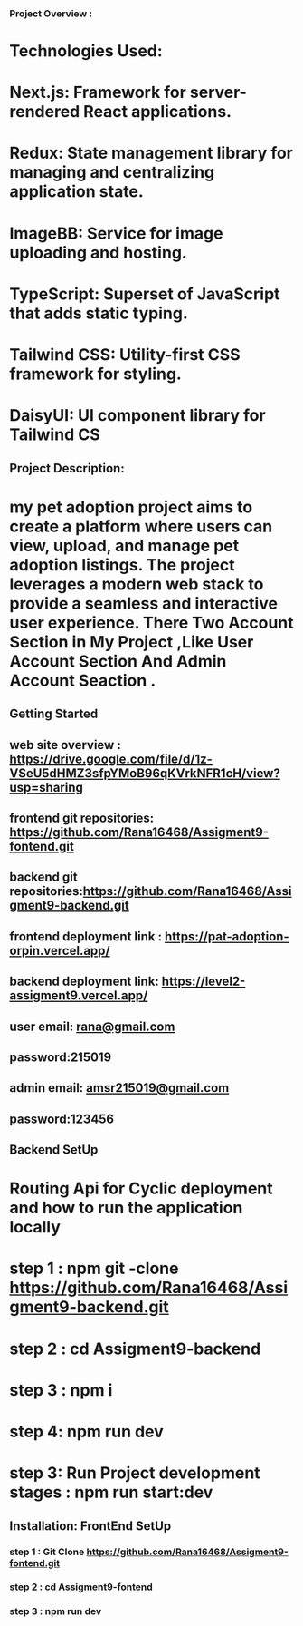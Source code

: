 
### Project Overview : 

# Technologies Used:

# Next.js: Framework for server-rendered React applications.
# Redux: State management library for managing and centralizing application state.
# ImageBB: Service for image uploading and hosting.
# TypeScript: Superset of JavaScript that adds static typing.
# Tailwind CSS: Utility-first CSS framework for styling.
# DaisyUI: UI component library for Tailwind CS
## Project Description:
# my pet adoption project aims to create a platform where users can view, upload, and manage pet adoption listings. The project leverages a modern web stack to provide a seamless and interactive user experience. There Two Account Section in My Project ,Like User Account Section And Admin Account Seaction .
## Getting Started

##  web site overview : https://drive.google.com/file/d/1z-VSeU5dHMZ3sfpYMoB96qKVrkNFR1cH/view?usp=sharing

##  frontend git repositories: https://github.com/Rana16468/Assigment9-fontend.git

##  backend git repositories:https://github.com/Rana16468/Assigment9-backend.git

## frontend deployment link : https://pat-adoption-orpin.vercel.app/

##  backend deployment link: https://level2-assigment9.vercel.app/

##  user email: rana@gmail.com

##  password:215019

##  admin email: amsr215019@gmail.com

##  password:123456

## Backend SetUp

# Routing Api for Cyclic deployment and how to run the application locally
# step 1 : npm git -clone https://github.com/Rana16468/Assigment9-backend.git
# step 2 :  cd Assigment9-backend
# step 3 : npm i
# step 4: npm run dev
# step 3: Run Project development stages : npm run start:dev

## Installation: FrontEnd SetUp

### step 1 : Git Clone https://github.com/Rana16468/Assigment9-fontend.git
### step 2 : cd Assigment9-fontend
### step 3 : npm run dev



  
